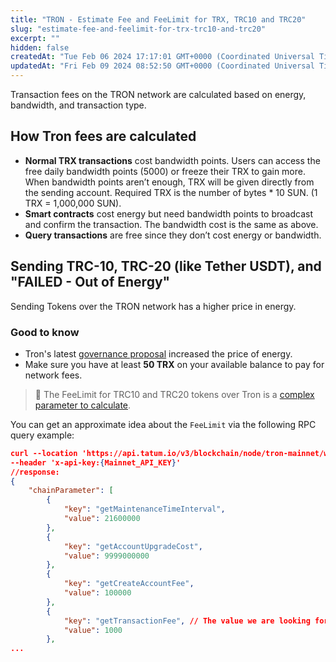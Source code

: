 ```yaml
---
title: "TRON - Estimate Fee and FeeLimit for TRX, TRC10 and TRC20"
slug: "estimate-fee-and-feelimit-for-trx-trc10-and-trc20"
excerpt: ""
hidden: false
createdAt: "Tue Feb 06 2024 17:17:01 GMT+0000 (Coordinated Universal Time)"
updatedAt: "Fri Feb 09 2024 08:52:50 GMT+0000 (Coordinated Universal Time)"
---
```

Transaction fees on the TRON network are calculated based on energy, bandwidth, and transaction type.

## How Tron fees are calculated

- **Normal TRX transactions** cost bandwidth points. Users can access the free daily bandwidth points (5000) or freeze their TRX to gain more. When bandwidth points aren’t enough, TRX will be given directly from the sending account. Required TRX is the number of bytes \* 10 SUN. (1 TRX = 1,000,000 SUN).
- **Smart contracts** cost energy but need bandwidth points to broadcast and confirm the transaction. The bandwidth cost is the same as above.
- **Query transactions** are free since they don’t cost energy or bandwidth.

## Sending TRC-10, TRC-20 (like Tether USDT), and "FAILED - Out of Energy"

Sending Tokens over the TRON network has a higher price in energy.

### Good to know

- Tron's latest [governance proposal](https://github.com/tronprotocol/tips/blob/master/tip-491.md) increased the price of energy.
- Make sure you have at least **50 TRX** on your available balance to pay for network fees.

> 📘 The FeeLimit for TRC10 and TRC20 tokens over Tron is a [complex parameter to calculate](https://github.com/tronprotocol/java-tron/issues/2982).

You can get an approximate idea about the `FeeLimit` via the following RPC query example:

```json cURL
curl --location 'https://api.tatum.io/v3/blockchain/node/tron-mainnet/wallet/getchainparameters' \
--header 'x-api-key:{Mainnet_API_KEY}'
//response:
{
    "chainParameter": [
        {
            "key": "getMaintenanceTimeInterval",
            "value": 21600000
        },
        {
            "key": "getAccountUpgradeCost",
            "value": 9999000000
        },
        {
            "key": "getCreateAccountFee",
            "value": 100000
        },
        {
            "key": "getTransactionFee", // The value we are looking for
            "value": 1000
        },
...
```
